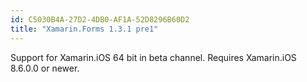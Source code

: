 ```yaml
---
id: C5030B4A-27D2-4DB0-AF1A-52D8296B60D2
title: "Xamarin.Forms 1.3.1 pre1"
---
```


Support for Xamarin.iOS 64 bit in beta channel. Requires Xamarin.iOS 8.6.0.0 or newer.

